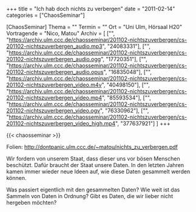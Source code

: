 +++
title = "Ich hab doch nichts zu verbergen"
date = "2011-02-14"
categories = ["ChaosSeminar"]

[ChaosSeminar]
Thema = ""
Termin = ""
Ort = "Uni Ulm, Hörsaal H20"
Vortragende = "Nico, Matou"
Archiv = [
	["", "https://archiv.ulm.ccc.de/chaosseminar/201102-nichtszuverbergen/cs-201102-nichtszuverbergen_audio.mp3", "24083331"],
	["", "https://archiv.ulm.ccc.de/chaosseminar/201102-nichtszuverbergen/cs-201102-nichtszuverbergen_audio.ogg", "17720351"],
	["", "https://archiv.ulm.ccc.de/chaosseminar/201102-nichtszuverbergen/cs-201102-nichtszuverbergen_audio.opus", "16835048"],
	["", "https://archiv.ulm.ccc.de/chaosseminar/201102-nichtszuverbergen/cs-201102-nichtszuverbergen_video.m4v", "40498150"],
	["", "https://archiv.ulm.ccc.de/chaosseminar/201102-nichtszuverbergen/cs-201102-nichtszuverbergen_video.mp4", "85593534"],
	["", "https://archiv.ulm.ccc.de/chaosseminar/201102-nichtszuverbergen/cs-201102-nichtszuverbergen_video.ogv", "76330962"],
	["", "https://archiv.ulm.ccc.de/chaosseminar/201102-nichtszuverbergen/cs-201102-nichtszuverbergen_video_high.mp4", "377637921"]
	]
+++

{{< chaosseminar >}}

Folien: http://dontpanic.ulm.ccc.de/~matou/nichts_zu_verbergen.pdf

Wir fordern von unserem Staat, dass dieser uns vor bösen Menschen beschützt. Dafür braucht der Staat unsere Daten. In den letzten Jahren kamen immer wieder neue Ideen auf, wie diese Daten gesammelt werden können.

Was passiert eigentlich mit den gesammelten Daten? Wie weit ist das Sammeln von Daten in Ordnung? Gibt es Daten, die wir lieber nicht hergeben möchten?
